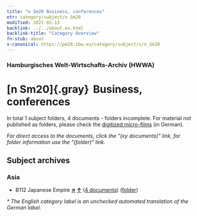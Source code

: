 ```yaml
---
title: "n Sm20 Business, conferences"
etr: category/subject/n Sm20
modified: 2021-03-13
backlink: ../../about.en.html
backlink-title: "Category Overview"
fn-stub: about
x-canonical: https://pm20.zbw.eu/category/subject/s/n_Sm20
---
```


### Hamburgisches Welt-Wirtschafts-Archiv (HWWA)
# [n Sm20]{.gray}&#8201; Business, conferences&#160; 





In total 1 subject folders, 4 documents - folders incomplete.
For material not published as folders, please check the [digitized micro-films](/film/h1_sh.de.html) (in German).

_For direct access to the documents, click the "(xy documents)" link, for folder information use the "(folder)" link._

## Subject archives



### Asia

- B112 Japanese Empire [**&nearr;**](../../../geo/i/141273/about.en.html "Japanese Empire (all folders)") [**&uarr;**](../../../geo/about.en.html#B112 "Country category system") (<a href="https://pm20.zbw.eu/dfgview/sh/141273,222420" title="about: Japanese Empire : Business, conferences" target="_blank">4 documents</a>) ([folder](../../../../folder/sh/1412xx/141273/2224xx/222420/about.en.html))


_* The English category label is an unchecked automated translation of the German label._

